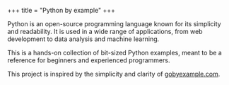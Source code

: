 +++
title = "Python by example"
+++

Python is an open-source programming language known for its simplicity and readability. It is used in a wide range of applications, from web development to data analysis and machine learning.

This is a hands-on collection of bit-sized Python examples, meant to be a reference for beginners and experienced programmers.

This project is inspired by the simplicity and clarity of [gobyexample.com](https://gobyexample.com).
